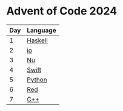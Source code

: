 # Advent of Code 2024

| Day | Language                            |
| --- | ----------------------------------- |
| 1   | [Haskell](https://www.haskell.org/) |
| 2   | [io](https://iolanguage.org/)       |
| 3   | [Nu](https://www.nushell.sh/)       |
| 4   | [Swift](https://www.swift.org/)     |
| 5   | [Python](https://www.python.org/)   |
| 6   | [Red](https://www.red-lang.org/)    |
| 7   | [C++](https://isocpp.org/)          |
